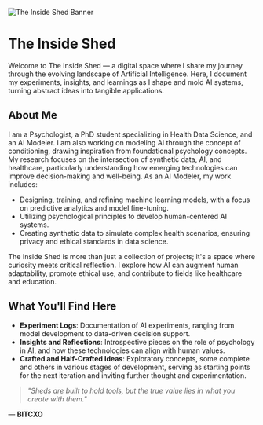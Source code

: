 ![The Inside Shed Banner](images/Designer.png)

# The Inside Shed

Welcome to The Inside Shed — a digital space where I share my journey through the evolving landscape of Artificial Intelligence. Here, I document my experiments, insights, and learnings as I shape and mold AI systems, turning abstract ideas into tangible applications.

## About Me
I am a Psychologist, a PhD student specializing in Health Data Science, and an AI Modeler. I am also working on modeling AI through the concept of conditioning, drawing inspiration from foundational psychology concepts. My research focuses on the intersection of synthetic data, AI, and healthcare, particularly understanding how emerging technologies can improve decision-making and well-being. As an AI Modeler, my work includes:
- Designing, training, and refining machine learning models, with a focus on predictive analytics and model fine-tuning.
- Utilizing psychological principles to develop human-centered AI systems.
- Creating synthetic data to simulate complex health scenarios, ensuring privacy and ethical standards in data science.

The Inside Shed is more than just a collection of projects; it's a space where curiosity meets critical reflection. I explore how AI can augment human adaptability, promote ethical use, and contribute to fields like healthcare and education.

## What You'll Find Here
- **Experiment Logs**: Documentation of AI experiments, ranging from model development to data-driven decision support.
- **Insights and Reflections**: Introspective pieces on the role of psychology in AI, and how these technologies can align with human values.
- **Crafted and Half-Crafted Ideas**: Exploratory concepts, some complete and others in various stages of development, serving as starting points for the next iteration and inviting further thought and experimentation.

> *"Sheds are built to hold tools, but the true value lies in what you create with them."*

— **BITCXO**

